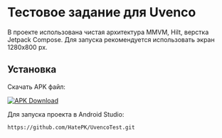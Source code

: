 # Тестовое задание для Uvenco

В проекте использована чистая архитектура MMVM, Hilt, верстка Jetpack Compose. Для запуска рекомендуется использовать экран 1280х800 px. 

## Установка

Скачать APK файл:

[![APK Download](https://img.shields.io/badge/APK-Download-brightgreen?logo=android)](https://github.com/HatePK/UvencoTest/releases/download/v1.0.1/app-debug.apk)

Для запуска проекта в Android Studio:

```bash
https://github.com/HatePK/UvencoTest.git
```
